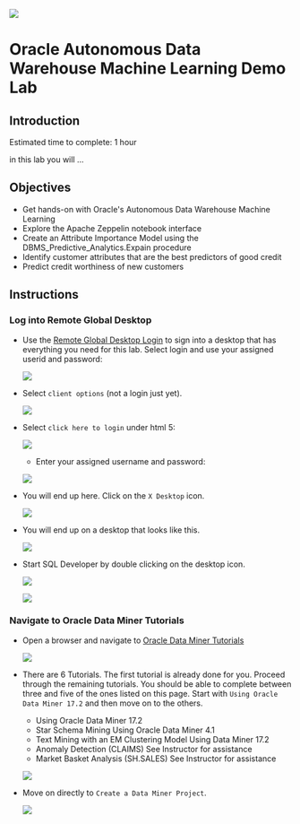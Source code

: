   ![](images/dm/001.png)

# Oracle Autonomous Data Warehouse Machine Learning Demo Lab

## Introduction
Estimated time to complete: 1 hour

in this lab you will ...


## Objectives

- Get hands-on with Oracle's Autonomous Data Warehouse Machine Learning
- Explore the Apache Zeppelin notebook interface
- Create an Attribute Importance Model using the DBMS_Predictive_Analytics.Expain procedure
- Identify customer attributes that are the best predictors of good credit
- Predict credit worthiness of new customers

## Instructions

### Log into Remote Global Desktop

- Use the [Remote Global Desktop Login](http://http://dma.oraclepts.nl/) to sign into a desktop that has everything you need for this lab.  Select login and use your assigned userid and password:  

  ![](images/dm/002.png)

- Select `client options` (not a login just yet).

  ![](images/dm/003.png)

- Select `click here to login` under html 5:

  ![](images/dm/004.png)

  - Enter your assigned username and password:

  ![](images/dm/005.png)

- You will end up here.  Click on the `X Desktop` icon.

  ![](images/dm/006.png)

- You will end up on a desktop that looks like this.

  ![](images/dm/007.png)

- Start SQL Developer by double clicking on the desktop icon.

  ![](images/dm/008.png)

  ![](images/dm/011.png)

### Navigate to Oracle Data Miner Tutorials

- Open a browser and navigate to <a href="https://apexapps.oracle.com/pls/apex/f?p=44785:24:::NO::P24_CONTENT_ID,P24_PREV_PAGE:11925,2" target="_blank">Oracle Data Miner Tutorials</a>

  ![](images/dm/009.png)

- There are 6 Tutorials.  The first tutorial is already done for you.  Proceed through the remaining tutorials.  You should be able to complete between three and five of the ones listed on this page.  Start with `Using Oracle Data Miner 17.2` and then move on to the others.
  - Using Oracle Data Miner 17.2
  - Star Schema Mining Using Oracle Data Miner 4.1
  - Text Mining with an EM Clustering Model Using Data Miner 17.2
  - Anomaly Detection (CLAIMS)  See Instructor for assistance
  - Market Basket Analysis (SH.SALES)  See Instructor for assistance

  ![](images/dm/010.png)

- Move on directly to `Create a Data Miner Project`.

  ![](images/dm/012.png)